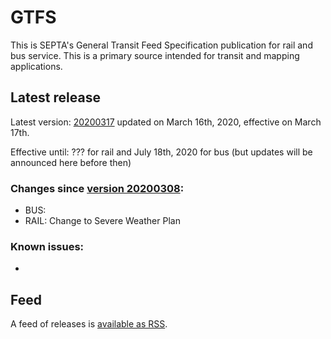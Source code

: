 # GTFS

This is SEPTA's General Transit Feed Specification publication for rail and bus service. This is a primary source intended for transit and mapping applications.

## Latest release

Latest version: [20200317](https://github.com/septadev/GTFS/releases/tag/v202003171) updated on March 16th, 2020, effective on March 17th.

Effective until: ??? for rail and July 18th, 2020 for bus (but updates will be announced here before then)

### Changes since [version 20200308](https://github.com/septadev/GTFS/releases/tag/v202003081): 
 
*  BUS:
*  RAIL: Change to Severe Weather Plan

### Known issues:

* 

## Feed

A feed of releases is [available as RSS](https://github.com/septadev/GTFS/releases.atom).


